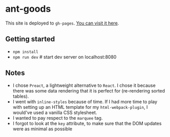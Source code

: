 # ant-goods
This site is deployed to `gh-pages`. [You can visit it here](https://newyork-anthonyng.github.io/ant-goods/).

## Getting started
* `npm install`
* `npm run dev` # start dev server on localhost:8080

## Notes
* I chose `Preact`, a lightweight alternative to `React`. I chose it because there was some data rendering that it is perfect for (re-rendering sorted tables).
* I went with `inline-styles` because of time. If I had more time to play with setting up an HTML template for my `html-webpack-plugin`, I would've used a vanilla CSS stylesheet.
* I wanted to pay respect to the `marquee` tag.
* I forgot to look at the `key` attribute, to make sure that the DOM updates were as minimal as possible

